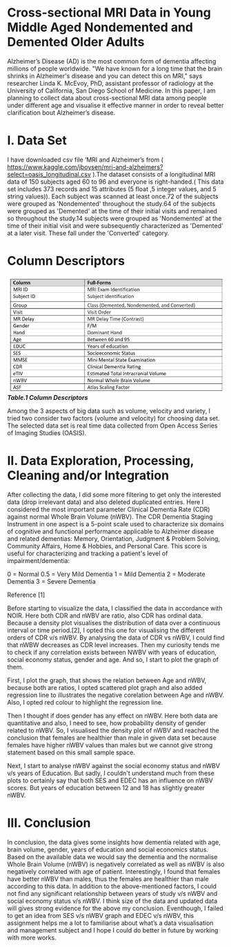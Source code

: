 # Cross-sectional MRI Data in Young Middle Aged Nondemented and Demented Older Adults
Alzheimer’s Disease (AD) is the most common form of dementia affecting millions of people worldwide. "We have known for a long time that the brain shrinks in Alzheimer's disease and you can detect this on MRI," says researcher Linda K. McEvoy, PhD, assistant professor of radiology at the University of California, San Diego School of Medicine. In this paper, I am planning to collect data about cross-sectional MRI data among people under different age and visualise it effective manner in order to reveal better clarification bout Alzheimer’s disease.

# I. Data Set

I have downloaded csv file ‘MRI and Alzheimer’s  from ( https://www.kaggle.com/jboysen/mri-and-alzheimers?select=oasis_longitudinal.csv  ).The dataset consists of a longitudinal MRI data of 150 subjects aged 60 to 96 and everyone is right-handed.( This data set includes 373 records and 15 attributes (5 float ,5 integer values, and 5 string values)). Each subject was scanned at least once.72 of the subjects were grouped as 'Nondemented' throughout the study.64 of the subjects were grouped as 'Demented' at the time of their initial visits and remained so throughout the study.14 subjects were grouped as 'Nondemented' at the time of their initial visit and were subsequently characterized as 'Demented' at a later visit. These fall under the 'Converted' category.

# Column Descriptors
<img align="centre" alt="Table.1 Column Descriptors" src="images/table1_ColumnDescriptors.JPG">
<em><b>Table.1 Column Descriptors</b></em>

Among the 3 aspects of big data such as volume, velocity and variety, I tried two consider two factors (volume and velocity) for choosing data set. The selected data set is real time data collected from Open Access Series of Imaging Studies (OASIS). 

# II.	Data Exploration, Processing, Cleaning and/or Integration 

After collecting the data, I did some more filtering to get only the interested data (drop irrelevant data) and also deleted duplicated entries. Here I considered the most important parameter Clinical Dementia Rate (CDR) against normal Whole Brain Volume (nWBV). The CDR Dementia Staging Instrument in one aspect is a 5-point scale used to characterize six domains of cognitive and functional performance applicable to Alzheimer disease and related dementias: Memory, Orientation, Judgment & Problem Solving, Community Affairs, Home & Hobbies, and Personal Care. This score is useful for characterizing and tracking a patient's level of impairment/dementia:

0 = Normal
0.5 = Very Mild Dementia
1 = Mild Dementia
2 = Moderate Dementia
3 = Severe Dementia                

Reference [1] 

Before starting to visualize the data, I classified the data in accordance with NOIR. Here both CDR and nWBV are ratio, also CDR has ordinal data. Because a density plot visualises the distribution of data over a continuous interval or time period.[2], I opted this one for visualising the different orders of CDR v/s nWBV. By analysing the data of CDR vs nWBV, I could find that nWBW decreases as CDR level increases. Then my curiosity tends me to check if any correlation exists between NWBV with years of education, social economy status, gender and age. And so, I start to plot the graph of them.


First, I plot the graph, that shows the relation between Age and nWBV, because both are ratios, I opted scattered plot graph and also added regression line to illustrates the negative corelation between Age and nWBV. Also, I opted red colour to highlight the regression line.

Then I thought if does gender has any effect on nWBV. Here both data are quantitative and also, I need to see, how probability density of gender related to nWBV. So, I visualised the density plot of nWBV and reached the conclusion that females are healthier than male in given data set because females have higher nWBV values than males but we cannot give strong statement based on this small sample space.

Next, I start to analyse nWBV against the social economy status and nWBV v/s years of Education. But sadly, I couldn't understand much from these plots to certainly say that both SES and EDEC has an influence on nWBV scores. But years of education between 12 and 18 has slightly greater nWBV.

# III. Conclusion 

In conclusion, the data gives some insights how dementia related with age, brain volume, gender, years of education and social economics status. Based on the available data we would say the dementia and the normalise Whole Brain Volume (nWBV) is negatively correlated as well as nWBV is also negatively correlated with age of patient. Interestingly, I found that females have better nWBV than males, thus the females are healthier than male according to this data. In addition to the above-mentioned factors, I could not find any significant relationship between years of study v/s nWBV and social economy status v/s nWBV. I think size of the data and updated data will gives strong evidence for the above my conclusion. Eventhough, I failed to get an idea from SES v/s nWBV graph and EDEC v/s nWBV, this assignment helps me a lot to familiarise about what’s a data visualisation and management subject and I hope I could do better in future by working with more works.

